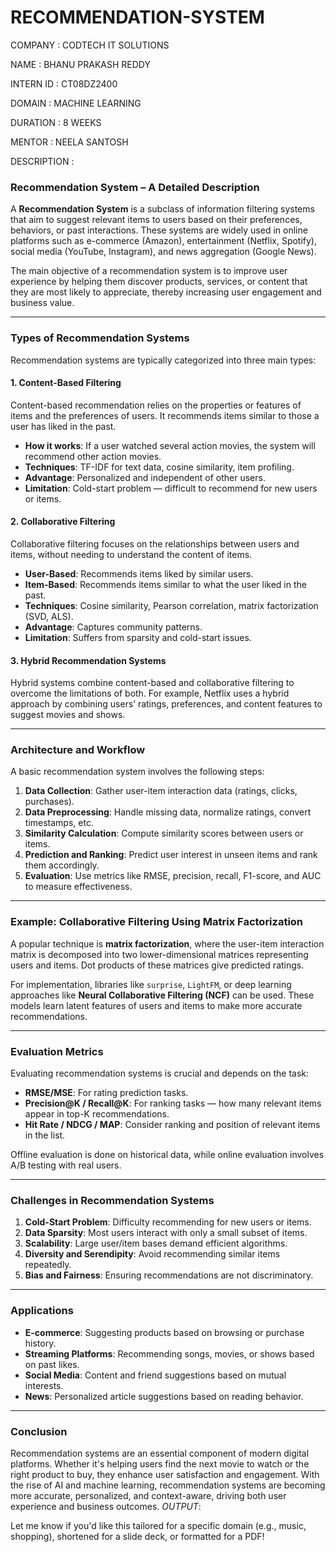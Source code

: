 # RECOMMENDATION-SYSTEM

COMPANY : CODTECH IT SOLUTIONS

NAME : BHANU PRAKASH REDDY

INTERN ID : CT08DZ2400

DOMAIN : MACHINE LEARNING

DURATION : 8 WEEKS

MENTOR : NEELA SANTOSH

DESCRIPTION :

### **Recommendation System – A Detailed Description**

A **Recommendation System** is a subclass of information filtering systems that aim to suggest relevant items to users based on their preferences, behaviors, or past interactions. These systems are widely used in online platforms such as e-commerce (Amazon), entertainment (Netflix, Spotify), social media (YouTube, Instagram), and news aggregation (Google News).

The main objective of a recommendation system is to improve user experience by helping them discover products, services, or content that they are most likely to appreciate, thereby increasing user engagement and business value.

---

### **Types of Recommendation Systems**

Recommendation systems are typically categorized into three main types:

#### **1. Content-Based Filtering**

Content-based recommendation relies on the properties or features of items and the preferences of users. It recommends items similar to those a user has liked in the past.

* **How it works**: If a user watched several action movies, the system will recommend other action movies.
* **Techniques**: TF-IDF for text data, cosine similarity, item profiling.
* **Advantage**: Personalized and independent of other users.
* **Limitation**: Cold-start problem — difficult to recommend for new users or items.

#### **2. Collaborative Filtering**

Collaborative filtering focuses on the relationships between users and items, without needing to understand the content of items.

* **User-Based**: Recommends items liked by similar users.
* **Item-Based**: Recommends items similar to what the user liked in the past.
* **Techniques**: Cosine similarity, Pearson correlation, matrix factorization (SVD, ALS).
* **Advantage**: Captures community patterns.
* **Limitation**: Suffers from sparsity and cold-start issues.

#### **3. Hybrid Recommendation Systems**

Hybrid systems combine content-based and collaborative filtering to overcome the limitations of both. For example, Netflix uses a hybrid approach by combining users’ ratings, preferences, and content features to suggest movies and shows.

---

### **Architecture and Workflow**

A basic recommendation system involves the following steps:

1. **Data Collection**: Gather user-item interaction data (ratings, clicks, purchases).
2. **Data Preprocessing**: Handle missing data, normalize ratings, convert timestamps, etc.
3. **Similarity Calculation**: Compute similarity scores between users or items.
4. **Prediction and Ranking**: Predict user interest in unseen items and rank them accordingly.
5. **Evaluation**: Use metrics like RMSE, precision, recall, F1-score, and AUC to measure effectiveness.

---

### **Example: Collaborative Filtering Using Matrix Factorization**

A popular technique is **matrix factorization**, where the user-item interaction matrix is decomposed into two lower-dimensional matrices representing users and items. Dot products of these matrices give predicted ratings.

For implementation, libraries like `surprise`, `LightFM`, or deep learning approaches like **Neural Collaborative Filtering (NCF)** can be used. These models learn latent features of users and items to make more accurate recommendations.

---

### **Evaluation Metrics**

Evaluating recommendation systems is crucial and depends on the task:

* **RMSE/MSE**: For rating prediction tasks.
* **Precision\@K / Recall\@K**: For ranking tasks — how many relevant items appear in top-K recommendations.
* **Hit Rate / NDCG / MAP**: Consider ranking and position of relevant items in the list.

Offline evaluation is done on historical data, while online evaluation involves A/B testing with real users.

---

### **Challenges in Recommendation Systems**

1. **Cold-Start Problem**: Difficulty recommending for new users or items.
2. **Data Sparsity**: Most users interact with only a small subset of items.
3. **Scalability**: Large user/item bases demand efficient algorithms.
4. **Diversity and Serendipity**: Avoid recommending similar items repeatedly.
5. **Bias and Fairness**: Ensuring recommendations are not discriminatory.

---

### **Applications**

* **E-commerce**: Suggesting products based on browsing or purchase history.
* **Streaming Platforms**: Recommending songs, movies, or shows based on past likes.
* **Social Media**: Content and friend suggestions based on mutual interests.
* **News**: Personalized article suggestions based on reading behavior.

---

### **Conclusion**

Recommendation systems are an essential component of modern digital platforms. Whether it's helping users find the next movie to watch or the right product to buy, they enhance user satisfaction and engagement. With the rise of AI and machine learning, recommendation systems are becoming more accurate, personalized, and context-aware, driving both user experience and business outcomes.
*OUTPUT*:

Let me know if you'd like this tailored for a specific domain (e.g., music, shopping), shortened for a slide deck, or formatted for a PDF!
